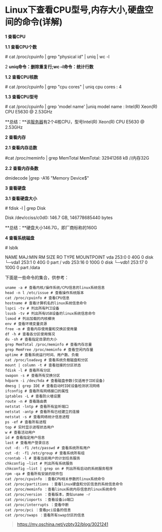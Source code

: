 # Linux下查看CPU型号,内存大小,硬盘空间的命令(详解)

**1 查看CPU**

**1.1 查看CPU个数**

\# cat /proc/cpuinfo | grep "physical id" | uniq | wc -l

2 **uniq命令：删除重复行;wc –l命令：统计行数**

**1.2 查看CPU核数**

\# cat /proc/cpuinfo | grep "cpu cores" | uniq
cpu cores : 4

**1.3 查看CPU型号**

\# cat /proc/cpuinfo | grep 'model name' |uniq
model name : Intel(R) Xeon(R) CPU E5630 @ 2.53GHz

**总结：**该[服务器](https://www.baidu.com/s?wd=服务器&tn=24004469_oem_dg&rsv_dl=gh_pl_sl_csd)有2个4核CPU，型号Intel(R) Xeon(R) CPU E5630 @ 2.53GHz

**2 查看内存**

**2.1 查看内存总数**

\#cat /proc/meminfo | grep MemTotal
MemTotal: 32941268 kB //内存32G

**2.2 查看内存条数**

dmidecode |grep -A16 "Memory Device$"

**3 查看硬盘**

**3.1 查看硬盘大小**

\# fdisk -l | grep Disk

Disk /dev/cciss/c0d0: 146.7 GB, 146778685440 bytes

**总结：**硬盘大小146.7G，即厂商标称的160G

**4 查看系统磁盘**

\# lsblk 

NAME   MAJ:MIN RM  SIZE RO TYPE MOUNTPOINT
vda    253:0    0   40G  0 disk 
└─vda1 253:1    0   40G  0 part /
vdb    253:16   0  100G  0 disk 
└─vdb1 253:17   0  100G  0 part /data

下面是一些命令的集合，供参考：

```shell
uname -a # 查看内核/操作系统/CPU信息的linux系统信息  
head -n l /etc/issue # 查看操作系统版本  
cat /proc/cpuinfo # 查看CPU信息  
hostname # 查看计算机名的linux系统信息命令  
lspci -tv # 列出所有PCI设备   
lsusb -tv # 列出所有USB设备的linux系统信息命令  
lsmod # 列出加载的内核模块   
env # 查看环境变量资源  
free -m # 查看内存使用量和交换区使用量   
df -h # 查看各分区使用情况  
du -sh # 查看指定目录的大小   
grep MemTotal /proc/meminfo # 查看内存总量  
grep MemFree /proc/meminfo # 查看空闲内存量   
uptime # 查看系统运行时间、用户数、负载  
cat /proc/loadavg # 查看系统负载磁盘和分区   
mount | column -t # 查看挂接的分区状态  
fdisk -l # 查看所有分区   
swapon -s # 查看所有交换分区  
hdparm -i /dev/hda # 查看磁盘参数(仅适用于IDE设备)   
dmesg | grep IDE # 查看启动时IDE设备检测状况网络  
ifconfig # 查看所有网络接口的属性   
iptables -L # 查看防火墙设置  
route -n # 查看路由表   
netstat -lntp # 查看所有监听端口  
netstat -antp # 查看所有已经建立的连接   
netstat -s # 查看网络统计信息进程  
ps -ef # 查看所有进程   
top # 实时显示进程状态用户  
w # 查看活动用户   
id # 查看指定用户信息  
last # 查看用户登录日志   
cut -d: -f1 /etc/passwd # 查看系统所有用户  
cut -d: -f1 /etc/group # 查看系统所有组   
crontab -l # 查看当前用户的计划任务服务  
chkconfig –list # 列出所有系统服务   
chkconfig –list | grep on # 列出所有启动的系统服务程序  
rpm -qa # 查看所有安装的软件包   
cat /proc/cpuinfo ：查看CPU相关参数的linux系统命令  
cat /proc/partitions ：查看linux硬盘和分区信息的系统信息命令   
cat /proc/meminfo ：查看linux系统内存信息的linux系统命令  
cat /proc/version ：查看版本，类似uname -r   
cat /proc/ioports ：查看设备io端口  
cat /proc/interrupts ：查看中断   
cat /proc/pci ：查看pci设备的信息  
cat /proc/swaps ：查看所有swap分区的信息  
```

> https://my.oschina.net/yzbty32/blog/3021241

